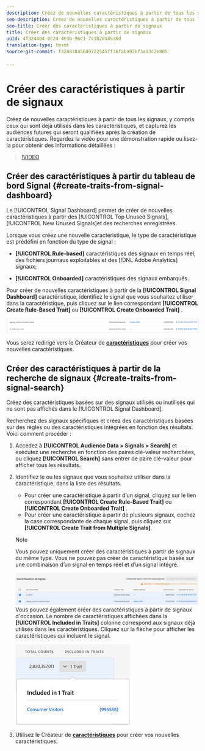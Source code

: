 ```yaml
---
description: Créez de nouvelles caractéristiques à partir de tous les signaux, y compris ceux qui sont déjà utilisés dans les caractéristiques, et capturez les audiences futures qui seront qualifiées après la création de caractéristiques.
seo-description: Créez de nouvelles caractéristiques à partir de tous les signaux, y compris ceux qui sont déjà utilisés dans les caractéristiques, et capturez les audiences futures qui seront qualifiées après la création de caractéristiques.
seo-title: Créer des caractéristiques à partir de signaux
title: Créer des caractéristiques à partir de signaux
uuid: 4f324404-0c24-4e3b-96c1-7c1b28a4536d
translation-type: tm+mt
source-git-commit: f324838a5649722545ff36faba92bf3a13c2e805

---
```



# Créer des caractéristiques à partir de signaux

Créez de nouvelles caractéristiques à partir de tous les signaux, y compris ceux qui sont déjà utilisés dans les caractéristiques, et capturez les audiences futures qui seront qualifiées après la création de caractéristiques. Regardez la vidéo pour une démonstration rapide ou lisez-la pour obtenir des informations détaillées :

>[!VIDEO](https://video.tv.adobe.com/v/25169/?quality=12&captions=fre_fr)

## Créer des caractéristiques à partir du tableau de bord Signal {#create-traits-from-signal-dashboard}

Le [!UICONTROL Signal Dashboard] permet de créer de nouvelles caractéristiques à partir des [!UICONTROL Top Unused Signals], [!UICONTROL New Unused Signals]et des recherches enregistrées.

Lorsque vous créez une nouvelle caractéristique, le type de caractéristique est prédéfini en fonction du type de signal :

* **[!UICONTROL Rule-based]** caractéristiques des signaux en temps réel, des fichiers journaux exploitables et des [!DNL Adobe Analytics] signaux;

* **[!UICONTROL Onboarded]** caractéristiques des signaux embarqués.

Pour créer de nouvelles caractéristiques à partir de la **[!UICONTROL Signal Dashboard]** caractéristique, identifiez le signal que vous souhaitez utiliser dans la caractéristique, puis cliquez sur le lien correspondant **[!UICONTROL Create Rule-Based Trait]** ou **[!UICONTROL Create Onboarded Trait]** .

![](assets/signals-create-trait.png)

Vous serez redirigé vers le Créateur de **[caractéristiques](../../features/traits/about-trait-builder.md)** pour créer vos nouvelles caractéristiques.

## Créer des caractéristiques à partir de la recherche de signaux {#create-traits-from-signal-search}

Créez des caractéristiques basées sur des signaux utilisés ou inutilisés qui ne sont pas affichés dans le [!UICONTROL Signal Dashboard].

Recherchez des signaux spécifiques et créez des caractéristiques basées sur des règles ou des caractéristiques intégrées en fonction des résultats. Voici comment procéder :

1. Accédez à **[!UICONTROL Audience Data > Signals > Search]** et exécutez une recherche en fonction des paires clé-valeur recherchées, ou cliquez **[!UICONTROL Search]** sans entrer de paire clé-valeur pour afficher tous les résultats.
2. Identifiez le ou les signaux que vous souhaitez utiliser dans la caractéristique, dans la liste des résultats.
   * Pour créer une caractéristique à partir d’un signal, cliquez sur le lien correspondant **[!UICONTROL Create Rule-Based Trait]** ou **[!UICONTROL Create Onboarded Trait]** .
   * Pour créer une caractéristique à partir de plusieurs signaux, cochez la case correspondante de chaque signal, puis cliquez sur **[!UICONTROL Create Trait from Multiple Signals]**.
   >[!NOTE]
   >Vous pouvez uniquement créer des caractéristiques à partir de signaux du même type. Vous ne pouvez pas créer de caractéristique basée sur une combinaison d’un signal en temps réel et d’un signal intégré.
   >
   > ![](assets/signals-create-trait-search.png)
   >Vous pouvez également créer des caractéristiques à partir de signaux d'occasion. Le nombre de caractéristiques affichées dans la **[!UICONTROL Included in Traits]** colonne correspond aux signaux déjà utilisés dans les caractéristiques. Cliquez sur la flèche pour afficher les caractéristiques qui incluent le signal.
   >
   >![](assets/signals-used-traits.png)

3. Utilisez le Créateur de **[caractéristiques](../../features/traits/about-trait-builder.md)** pour créer vos nouvelles caractéristiques.